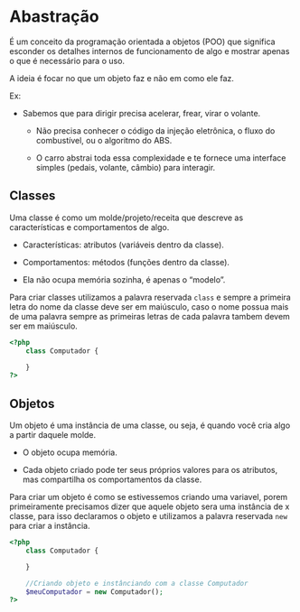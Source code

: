 # Abastração

É um conceito da programação orientada a objetos (POO) que significa esconder os detalhes internos de funcionamento de algo e mostrar apenas o que é necessário para o uso.

A ideia é focar no que um objeto faz e não em como ele faz.

Ex:

* Sabemos que para dirigir precisa acelerar, frear, virar o volante.
    
    * Não precisa conhecer o código da injeção eletrônica, o fluxo do combustível, ou o algoritmo do ABS.
    
    * O carro abstrai toda essa complexidade e te fornece uma interface simples (pedais, volante, câmbio) para interagir.

## Classes

Uma classe é como um molde/projeto/receita que descreve as características e comportamentos de algo.

* Características: atributos (variáveis dentro da classe).

* Comportamentos: métodos (funções dentro da classe).

* Ela não ocupa memória sozinha, é apenas o “modelo”.

Para criar classes utilizamos a palavra reservada ``class`` e sempre a primeira letra do nome da classe deve ser em maiúsculo, caso o nome possua mais de uma palavra sempre as primeiras letras de cada palavra tambem devem ser em maiúsculo.

```php
<?php
    class Computador {

    }
?>
```

## Objetos

Um objeto é uma instância de uma classe, ou seja, é quando você cria algo a partir daquele molde.

* O objeto ocupa memória.

* Cada objeto criado pode ter seus próprios valores para os atributos, mas compartilha os comportamentos da classe.

Para criar um objeto é como se estivessemos criando uma variavel, porem primeiramente precisamos dizer que aquele objeto sera uma instância de x classe, para isso declaramos o objeto e utilizamos a palavra reservada ``new`` para criar a instância.

```php
<?php
    class Computador {

    }

    //Criando objeto e instânciando com a classe Computador
    $meuComputador = new Computador();
?>
```
